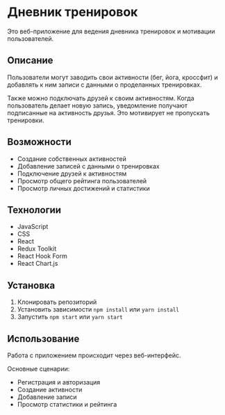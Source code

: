 # Дневник тренировок

Это веб-приложение для ведения дневника тренировок и мотивации пользователей.

## Описание

Пользователи могут заводить свои активности (бег, йога, кроссфит) и добавлять к ним записи с данными о проделанных тренировках.

Также можно подключать друзей к своим активностям. Когда пользователь делает новую запись, уведомление получают подписанные на активность друзья. Это мотивирует не пропускать тренировки.

## Возможности

* Создание собственных активностей
* Добавление записей с данными о тренировках
* Подключение друзей к активностям
* Просмотр общего рейтинга пользователей
* Просмотр личных достижений и статистики

## Технологии

* JavaScript 
* CSS
* React
* Redux Toolkit
* React Hook Form
* React Chart.js 

## Установка

1. Клонировать репозиторий
2. Установить зависимости  `npm install` или  `yarn install`
3. Запустить   `npm start` или  `yarn start`

## Использование

Работа с приложением происходит через веб-интерфейс.

Основные сценарии:

* Регистрация и авторизация
* Создание активности
* Добавление записи
* Просмотр статистики и рейтинга


